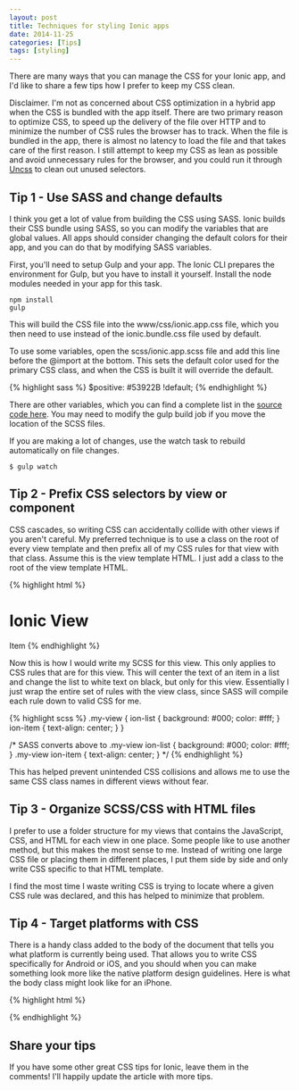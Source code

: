 ```yaml
---
layout: post
title: Techniques for styling Ionic apps
date: 2014-11-25
categories: [Tips]
tags: [styling]
---
```

There are many ways that you can manage the CSS for your Ionic app, and I'd like to share a few tips how I prefer to keep my CSS clean.

Disclaimer. I'm not as concerned about CSS optimization in a hybrid app when the CSS is bundled with the app itself. There are two primary reason to optimize CSS, to speed up the delivery of the file over HTTP and to minimize the number of CSS rules the browser has to track. When the file is bundled in the app, there is almost no latency to load the file and that takes care of the first reason. I still attempt to keep my CSS as lean as possible and avoid unnecessary rules for the browser, and you could run it through [Uncss](https://github.com/giakki/uncss) to clean out unused selectors.

## Tip 1 - Use SASS and change defaults

I think you get a lot of value from building the CSS using SASS. Ionic builds their CSS bundle using SASS, so you can modify the variables that are global values. All apps should consider changing the default colors for their app, and you can do that by modifying SASS variables.

First, you'll need to setup Gulp and your app. The Ionic CLI prepares the environment for Gulp, but you have to install it yourself. Install the node modules needed in your app for this task.

    npm install
    gulp

This will build the CSS file into the www/css/ionic.app.css file, which you then need to use instead of the ionic.bundle.css file used by default.

To use some variables, open the scss/ionic.app.scss file and add this line before the @import at the bottom. This sets the default color used for the primary CSS class, and when the CSS is built it will override the default.

{% highlight sass %}
$positive: #53922B !default;
{% endhighlight %}

There are other variables, which you can find a complete list in the [source code here](https://github.com/driftyco/ionic/blob/master/scss/_variables.scss). You may need to modify the gulp build job if you move the location of the SCSS files.

If you are making a lot of changes, use the watch task to rebuild automatically on file changes.

    $ gulp watch

## Tip 2 - Prefix CSS selectors by view or component

CSS cascades, so writing CSS can accidentally collide with other views if you aren't careful. My preferred technique is to use a class on the root of every view template and then prefix all of my CSS rules for that view with that class. Assume this is the view template HTML. I just add a class to the root of the view template HTML.

{% highlight html %}
<ion-view title="My View" class="my-view">
  <ion-header-bar class="bar-stable">
    <h1 class="title">Ionic View</h1>
  </ion-header-bar>
  <ion-content>
    <ion-list>
      <ion-item>Item</ion-item>
    </ion-list>
  </ion-content>
</ion-view>
{% endhighlight %}

Now this is how I would write my SCSS for this view. This only applies to CSS rules that are for this view. This will center the text of an item in a list and change the list to white text on black, but only for this view. Essentially I just wrap the entire set of rules with the view class, since SASS will compile each rule down to valid CSS for me.

{% highlight scss %}
.my-view {
  ion-list {
    background: #000;
    color: #fff;
  }
  ion-item {
     text-align: center;
  }
}

/* SASS converts above to
.my-view ion-list { background: #000; color: #fff; }
.my-view ion-item { text-align: center; }
*/
{% endhighlight %}

This has helped prevent unintended CSS collisions and allows me to use the same CSS class names in different views without fear.

## Tip 3 - Organize SCSS/CSS with HTML files

I prefer to use a folder structure for my views that contains the JavaScript, CSS, and HTML for each view in one place. Some people like to use another method, but this makes the most sense to me. Instead of writing one large CSS file or placing them in different places, I put them side by side and only write CSS specific to that HTML template.

I find the most time I waste writing CSS is trying to locate where a given CSS rule was declared, and this has helped to minimize that problem.

## Tip 4 - Target platforms with CSS

There is a handy class added to the body of the document that tells you what platform is currently being used. That allows you to write CSS specifically for Android or iOS, and you should when you can make something look more like the native platform design guidelines. Here is what the body class might look like for an iPhone.

{% highlight html %}
<body class="grade-a platform-ios platform-ios7 platform-ios7_0 platform-ready" />
{% endhighlight %}

## Share your tips

If you have some other great CSS tips for Ionic, leave them in the comments! I'll happily update the article with more tips.

